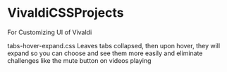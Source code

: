 # VivaldiCSSProjects
For Customizing UI of Vivaldi


tabs-hover-expand.css
  Leaves tabs collapsed, then upon hover, they will expand so you can choose and see them more easily and eliminate challenges     like the mute button on videos playing

